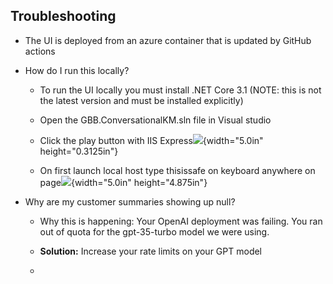 ## **Troubleshooting** 

-   The UI is deployed from an azure container that is updated by GitHub
    actions

-   How do I run this locally?

    -   To run the UI locally you must install .NET Core 3.1 (NOTE: this
        is not the latest version and must be installed explicitly)

    -   Open the GBB.ConversationalKM.sln file in Visual studio

    -   Click the play button with IIS
        Express![](/media/image.png){width="5.0in" height="0.3125in"}

    -   On first launch local host type thisissafe on keyboard anywhere
        on page![](/media/image2.png){width="5.0in" height="4.875in"}

-   Why are my customer summaries showing up null?

    -   Why this is happening: Your OpenAI deployment was failing. You
        ran out of quota for the gpt-35-turbo model we were using.

    -   **Solution:** Increase your rate limits on your GPT model

    -   
